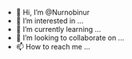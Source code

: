 - 👋 Hi, I’m @Nurnobinur
- 👀 I’m interested in ...
- 🌱 I’m currently learning ...
- 💞️ I’m looking to collaborate on ...
- 📫 How to reach me ...

<!---
Nurnobinur/Nurnobinur is a ✨ special ✨ repository because its `README.md` (this file) appears on your GitHub profile.
You can click the Preview link to take a look at your changes.
--->
